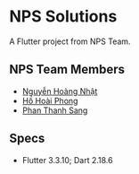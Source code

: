 # NPS Solutions

A Flutter project from NPS Team.

## NPS Team Members
- [Nguyễn Hoàng Nhật](https://www.facebook.com/fb.nhat)
- [Hồ Hoài Phong](https://www.facebook.com/hohoai.phong.98)
- [Phan Thanh Sang](https://www.facebook.com/sangphan.45)

## Specs
- Flutter 3.3.10; Dart 2.18.6